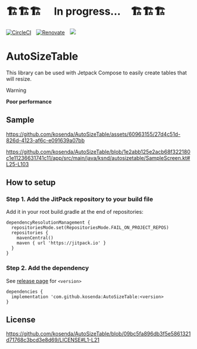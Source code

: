 # 🏗️🏗️🏗️　 In progress...　🏗️🏗️🏗️

[![CircleCI](https://circleci.com/gh/circleci/circleci-docs.svg?style=svg)](https://github.com/kosenda/AutoSizeTable)　[![Renovate](https://img.shields.io/badge/renovate-enabled-brightgreen.svg?style=flat)](https://renovatebot.com)　[![](https://jitpack.io/v/kosenda/AutoSizeTable.svg)](https://jitpack.io/#kosenda/AutoSizeTable)

# AutoSizeTable
This library can be used with Jetpack Compose to easily create tables that will resize.

> [!WARNING]
> **Poor performance**

## Sample
https://github.com/kosenda/AutoSizeTable/assets/60963155/27d4c51d-826d-4123-af6c-e091639a07bb

https://github.com/kosenda/AutoSizeTable/blob/1e2abb125e2acb68f322180c1e11236631741c11/app/src/main/java/ksnd/autosizetable/SampleScreen.kt#L25-L103


## How to setup

### Step 1. Add the JitPack repository to your build file
Add it in your root build.gradle at the end of repositories:
```
dependencyResolutionManagement {
  repositoriesMode.set(RepositoriesMode.FAIL_ON_PROJECT_REPOS)
  repositories {
    mavenCentral()
    maven { url 'https://jitpack.io' }
  }
}
```

### Step 2. Add the dependency 
See [release page](https://github.com/kosenda/AutoSizeTable/releases) for `<version>`
```
dependencies {
  implementation 'com.github.kosenda:AutoSizeTable:<version>
}
```

## License
https://github.com/kosenda/AutoSizeTable/blob/09bc5fa896db3f5e5861321d71768c3bcd3e8d69/LICENSE#L1-L21

